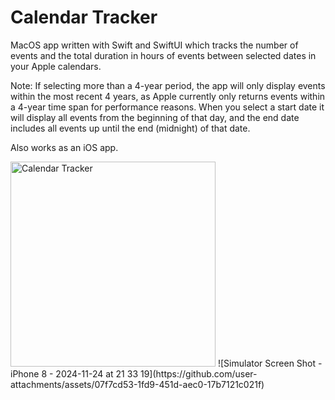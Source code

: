 # Calendar Tracker

MacOS app written with Swift and SwiftUI which tracks the number of events and the total duration in hours of events between selected dates in your Apple calendars.

Note: If selecting more than a 4-year period, the app will only display events within the most recent 4 years, as Apple currently only returns events within a 4-year time span for performance reasons.
When you select a start date it will display all events from the beginning of that day, and the end date includes all events up until the end (midnight) of that date.

Also works as an iOS app.

<img width="328" alt="Calendar Tracker" src="https://github.com/user-attachments/assets/e259e65d-454c-415f-a6fc-6370edb30213">
![Simulator Screen Shot - iPhone 8 - 2024-11-24 at 21 33 19](https://github.com/user-attachments/assets/07f7cd53-1fd9-451d-aec0-17b7121c021f)
